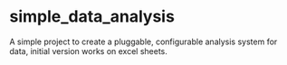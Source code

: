 # simple_data_analysis
A simple project to create a pluggable, configurable analysis system for data, initial version works on excel sheets.
